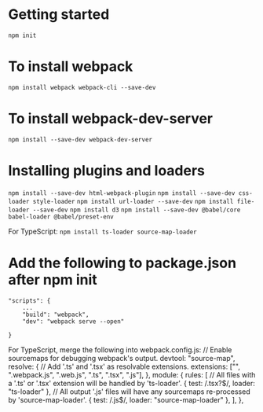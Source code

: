 # Getting started

`npm init`

# To install webpack

`npm install webpack webpack-cli --save-dev`

# To install webpack-dev-server

`npm install --save-dev webpack-dev-server`

# Installing plugins and loaders

`npm install --save-dev html-webpack-plugin`
`npm install --save-dev css-loader style-loader`
`npm install url-loader --save-dev`
`npm install file-loader --save-dev`
`npm install d3`
`npm install --save-dev @babel/core babel-loader @babel/preset-env`

For TypeScript:
`npm install ts-loader source-map-loader`

# Add the following to package.json after npm init

    "scripts": {
        ...
        "build": "webpack",
        "dev": "webpack serve --open"

    }

For TypeScript, merge the following into webpack.config.js:
    // Enable sourcemaps for debugging webpack's output.
    devtool: "source-map",
    resolve: {
        // Add '.ts' and '.tsx' as resolvable extensions.
        extensions: ["", ".webpack.js", ".web.js", ".ts", ".tsx", ".js"],
    },
    module: {
    rules: [
        // All files with a '.ts' or '.tsx' extension will be handled by 'ts-loader'.
        { test: /\.tsx?$/, loader: "ts-loader" },
        // All output '.js' files will have any sourcemaps re-processed by 'source-map-loader'.
        { test: /\.js$/, loader: "source-map-loader" },
    ],
    },